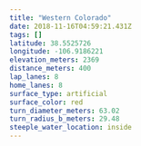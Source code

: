 ```yaml
---
title: "Western Colorado"
date: 2018-11-16T04:59:21.431Z
tags: []
latitude: 38.5525726
longitude: -106.9186221
elevation_meters: 2369
distance_meters: 400
lap_lanes: 8
home_lanes: 8
surface_type: artificial
surface_color: red
turn_diameter_meters: 63.02
turn_radius_b_meters: 29.48
steeple_water_location: inside
---
```


